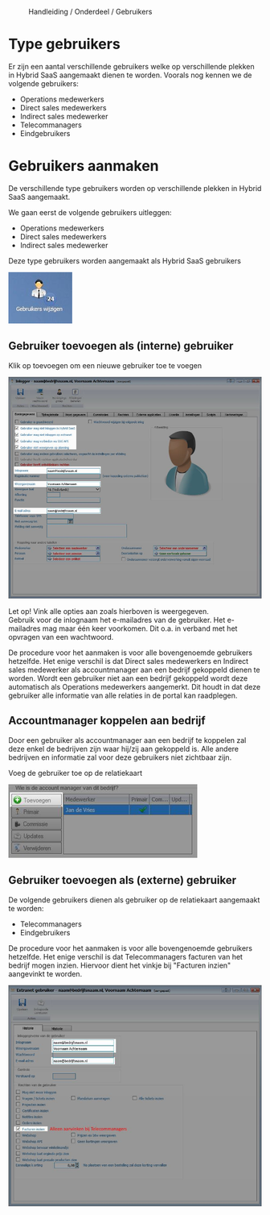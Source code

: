 <properties>
	<page>
		<title>Gebruikers toevoegen externe portal</title>
	</page>
	<menu>
		<position>Handleiding / Onderdeel / Gebruikers </position> 
		<title>Gebruikers toevoegen externe portal</title>
	</menu>
</properties>

# Type gebruikers #

Er zijn een aantal verschillende gebruikers welke op verschillende plekken in Hybrid SaaS aangemaakt dienen te worden. Voorals nog kennen we de volgende gebruikers:
- Operations medewerkers
- Direct sales medewerkers
- Indirect sales medewerker
- Telecommanagers
- Eindgebruikers

# Gebruikers aanmaken #

De verschillende type gebruikers worden op verschillende plekken in Hybrid SaaS aangemaakt.

We gaan eerst de volgende gebruikers uitleggen:
- Operations medewerkers
- Direct sales medewerkers
- Indirect sales medewerker

Deze type gebruikers worden aangemaakt als Hybrid SaaS gebruikers

![Gebruikers wijzigen](images/gebruikers-wijzigen.jpg)

## Gebruiker toevoegen als (interne) gebruiker ##

Klik op toevoegen om een nieuwe gebruiker toe te voegen

![Gebruikers toevoegen](images/gebruikers-instellingen.jpg)

<div class="info">
Let op! Vink alle opties aan zoals hierboven is weergegeven.  
</div>

<div class="info">
Gebruik voor de inlognaam het e-mailadres van de gebruiker. Het e-mailadres mag maar één keer voorkomen. Dit o.a. in verband met het opvragen van een wachtwoord. 
</div>

De procedure voor het aanmaken is voor alle bovengenoemde gebruikers hetzelfde. Het enige verschil is dat Direct sales medewerkers en Indirect sales medewerker als accountmanager aan een bedrijf gekoppeld dienen te worden. Wordt een gebruiker niet aan een bedrijf gekoppeld wordt deze automatisch als Operations medewerkers aangemerkt. Dit houdt in dat deze gebruiker alle informatie van alle relaties in de portal kan raadplegen.

## Accountmanager koppelen aan bedrijf ##

Door een gebruiker als accountmanager aan een bedrijf te koppelen zal deze enkel de bedrijven zijn waar hij/zij aan gekoppeld is. Alle andere bedrijven en informatie zal voor deze gebruikers niet zichtbaar zijn.

Voeg de gebruiker toe op de relatiekaart

![Accountmanager toevoegen](images/accountmanager-toevoegen.jpg)

## Gebruiker toevoegen als (externe) gebruiker ##

De volgende gebruikers dienen als gebruiker op de relatiekaart aangemaakt te worden:
- Telecommanagers
- Eindgebruikers

De procedure voor het aanmaken is voor alle bovengenoemde gebruikers hetzelfde. Het enige verschil is dat Telecommanagers facturen van het bedrijf mogen inzien. Hiervoor dient het vinkje bij "Facturen inzien" aangevinkt te worden.

![Accountmanager toevoegen](images/extranetgebruiker-toevoegen.jpg)


